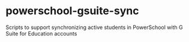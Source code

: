 # powerschool-gsuite-sync
Scripts to support synchronizing active students in PowerSchool with G Suite for Education accounts
